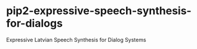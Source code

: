 # pip2-expressive-speech-synthesis-for-dialogs
Expressive Latvian Speech Synthesis for Dialog Systems
